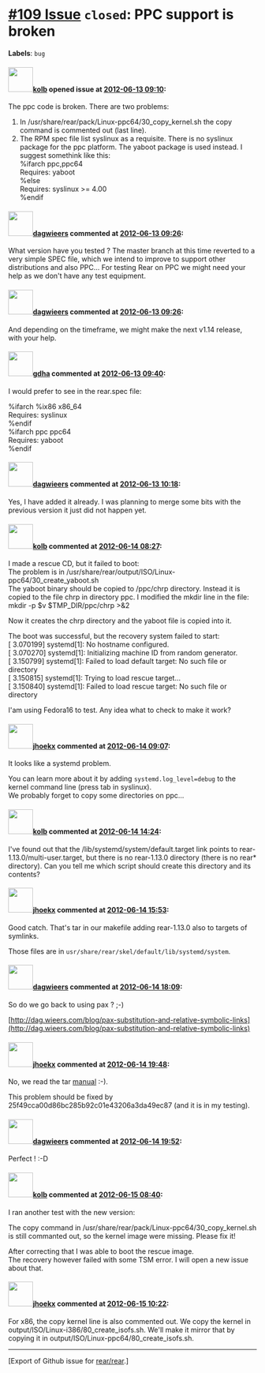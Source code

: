 [\#109 Issue](https://github.com/rear/rear/issues/109) `closed`: PPC support is broken
======================================================================================

**Labels**: `bug`

#### <img src="https://avatars.githubusercontent.com/u/1829768?v=4" width="50">[kolb](https://github.com/kolb) opened issue at [2012-06-13 09:10](https://github.com/rear/rear/issues/109):

The ppc code is broken. There are two problems:

1.  In /usr/share/rear/pack/Linux-ppc64/30\_copy\_kernel.sh the copy
    command is commented out (last line).
2.  The RPM spec file list syslinux as a requisite. There is no syslinux
    package for the ppc platform. The yaboot package is used instead. I
    suggest somethink like this:  
    %ifarch ppc,ppc64  
    Requires: yaboot  
    %else  
    Requires: syslinux &gt;= 4.00  
    %endif

#### <img src="https://avatars.githubusercontent.com/u/388198?u=0732dee3fe5002278cfbf40359ec431bdcf5f06c&v=4" width="50">[dagwieers](https://github.com/dagwieers) commented at [2012-06-13 09:26](https://github.com/rear/rear/issues/109#issuecomment-6296530):

What version have you tested ? The master branch at this time reverted
to a very simple SPEC file, which we intend to improve to support other
distributions and also PPC... For testing Rear on PPC we might need your
help as we don't have any test equipment.

#### <img src="https://avatars.githubusercontent.com/u/388198?u=0732dee3fe5002278cfbf40359ec431bdcf5f06c&v=4" width="50">[dagwieers](https://github.com/dagwieers) commented at [2012-06-13 09:26](https://github.com/rear/rear/issues/109#issuecomment-6296535):

And depending on the timeframe, we might make the next v1.14 release,
with your help.

#### <img src="https://avatars.githubusercontent.com/u/888633?u=cdaeb31efcc0048d3619651aa18dd4b76e636b21&v=4" width="50">[gdha](https://github.com/gdha) commented at [2012-06-13 09:40](https://github.com/rear/rear/issues/109#issuecomment-6296786):

I would prefer to see in the rear.spec file:

%ifarch %ix86 x86\_64  
Requires: syslinux  
%endif  
%ifarch ppc ppc64  
Requires: yaboot  
%endif

#### <img src="https://avatars.githubusercontent.com/u/388198?u=0732dee3fe5002278cfbf40359ec431bdcf5f06c&v=4" width="50">[dagwieers](https://github.com/dagwieers) commented at [2012-06-13 10:18](https://github.com/rear/rear/issues/109#issuecomment-6297440):

Yes, I have added it already. I was planning to merge some bits with the
previous version it just did not happen yet.

#### <img src="https://avatars.githubusercontent.com/u/1829768?v=4" width="50">[kolb](https://github.com/kolb) commented at [2012-06-14 08:27](https://github.com/rear/rear/issues/109#issuecomment-6322902):

I made a rescue CD, but it failed to boot:  
The problem is in
/usr/share/rear/output/ISO/Linux-ppc64/30\_create\_yaboot.sh  
The yaboot binary should be copied to /ppc/chrp directory. Instead it is
copied to the file chrp in directory ppc. I modified the mkdir line in
the file:  
mkdir -p $v $TMP\_DIR/ppc/chrp &gt;&2

Now it creates the chrp directory and the yaboot file is copied into it.

The boot was successful, but the recovery system failed to start:  
\[ 3.070199\] systemd\[1\]: No hostname configured.  
\[ 3.070270\] systemd\[1\]: Initializing machine ID from random
generator.  
\[ 3.150799\] systemd\[1\]: Failed to load default target: No such file
or directory  
\[ 3.150815\] systemd\[1\]: Trying to load rescue target...  
\[ 3.150840\] systemd\[1\]: Failed to load rescue target: No such file
or directory

I'am using Fedora16 to test. Any idea what to check to make it work?

#### <img src="https://avatars.githubusercontent.com/u/783473?v=4" width="50">[jhoekx](https://github.com/jhoekx) commented at [2012-06-14 09:07](https://github.com/rear/rear/issues/109#issuecomment-6323489):

It looks like a systemd problem.

You can learn more about it by adding `systemd.log_level=debug` to the
kernel command line (press tab in syslinux).  
We probably forget to copy some directories on ppc...

#### <img src="https://avatars.githubusercontent.com/u/1829768?v=4" width="50">[kolb](https://github.com/kolb) commented at [2012-06-14 14:24](https://github.com/rear/rear/issues/109#issuecomment-6329426):

I've found out that the /lib/systemd/system/default.target link points
to rear-1.13.0/multi-user.target, but there is no rear-1.13.0 directory
(there is no rear\* directory). Can you tell me which script should
create this directory and its contents?

#### <img src="https://avatars.githubusercontent.com/u/783473?v=4" width="50">[jhoekx](https://github.com/jhoekx) commented at [2012-06-14 15:53](https://github.com/rear/rear/issues/109#issuecomment-6332584):

Good catch. That's tar in our makefile adding rear-1.13.0 also to
targets of symlinks.

Those files are in `usr/share/rear/skel/default/lib/systemd/system`.

#### <img src="https://avatars.githubusercontent.com/u/388198?u=0732dee3fe5002278cfbf40359ec431bdcf5f06c&v=4" width="50">[dagwieers](https://github.com/dagwieers) commented at [2012-06-14 18:09](https://github.com/rear/rear/issues/109#issuecomment-6336224):

So do we go back to using pax ? ;-)

[http://dag.wieers.com/blog/pax-substitution-and-relative-symbolic-links](http://dag.wieers.com/blog/pax-substitution-and-relative-symbolic-links)

#### <img src="https://avatars.githubusercontent.com/u/783473?v=4" width="50">[jhoekx](https://github.com/jhoekx) commented at [2012-06-14 19:48](https://github.com/rear/rear/issues/109#issuecomment-6338697):

No, we read the tar
[manual](http://www.gnu.org/software/tar/manual/html_section/transform.html)
:-).

This problem should be fixed by 25f49cca00d86bc285b92c01e43206a3da49ec87
(and it is in my testing).

#### <img src="https://avatars.githubusercontent.com/u/388198?u=0732dee3fe5002278cfbf40359ec431bdcf5f06c&v=4" width="50">[dagwieers](https://github.com/dagwieers) commented at [2012-06-14 19:52](https://github.com/rear/rear/issues/109#issuecomment-6338807):

Perfect ! :-D

#### <img src="https://avatars.githubusercontent.com/u/1829768?v=4" width="50">[kolb](https://github.com/kolb) commented at [2012-06-15 08:40](https://github.com/rear/rear/issues/109#issuecomment-6351912):

I ran another test with the new version:

The copy command in /usr/share/rear/pack/Linux-ppc64/30\_copy\_kernel.sh
is still commanted out, so the kernel image were missing. Please fix it!

After correcting that I was able to boot the rescue image.  
The recovery however failed with some TSM error. I will open a new issue
about that.

#### <img src="https://avatars.githubusercontent.com/u/783473?v=4" width="50">[jhoekx](https://github.com/jhoekx) commented at [2012-06-15 10:22](https://github.com/rear/rear/issues/109#issuecomment-6353518):

For x86, the copy kernel line is also commented out. We copy the kernel
in output/ISO/Linux-i386/80\_create\_isofs.sh. We'll make it mirror that
by copying it in output/ISO/Linux-ppc64/80\_create\_isofs.sh.

------------------------------------------------------------------------

\[Export of Github issue for
[rear/rear](https://github.com/rear/rear).\]
